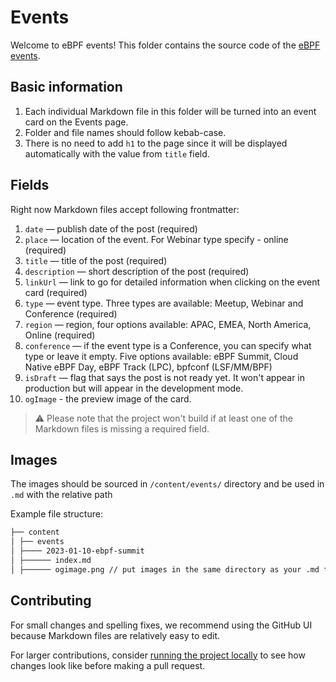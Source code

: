# Events

Welcome to eBPF events! This folder contains the source code of the [eBPF events](https://ebpf.io/events/).

## Basic information

1. Each individual Markdown file in this folder will be turned into an event card on the Events page.
2. Folder and file names should follow kebab-case.
3. There is no need to add `h1` to the page since it will be displayed automatically with the value from `title` field.

## Fields

Right now Markdown files accept following frontmatter:

1. `date` — publish date of the post (required)
2. `place` — location of the event. For Webinar type specify - online (required)
3. `title` — title of the post (required)
4. `description` — short description of the post (required)
5. `linkUrl` — link to go for detailed information when clicking on the event card (required)
6. `type` — event type. Three types are available: Meetup, Webinar and Conference (required)
7. `region` — region, four options available: APAC, EMEA, North America, Online (required)
8. `conference` — if the event type is a Conference, you can specify what type or leave it empty.
   Five options available: eBPF Summit, Cloud Native eBPF Day, eBPF Track (LPC), bpfconf (LSF/MM/BPF)
9. `isDraft` — flag that says the post is not ready yet. It won't appear in production but will appear in the development mode.
10. `ogImage` - the preview image of the card.

> ⚠️ Please note that the project won't build if at least one of the Markdown files is missing a required field.

## Images

The images should be sourced in `/content/events/` directory and be used in `.md` with the relative path

Example file structure:

```md
├── content
│ ├── events
│ ├──── 2023-01-10-ebpf-summit
│ ├────── index.md
│ ├────── ogimage.png // put images in the same directory as your .md file
```

## Contributing

For small changes and spelling fixes, we recommend using the GitHub UI because Markdown files are relatively easy to edit.

For larger contributions, consider [running the project locally](../../README.md#getting-started) to see how changes look like before making a pull request.
